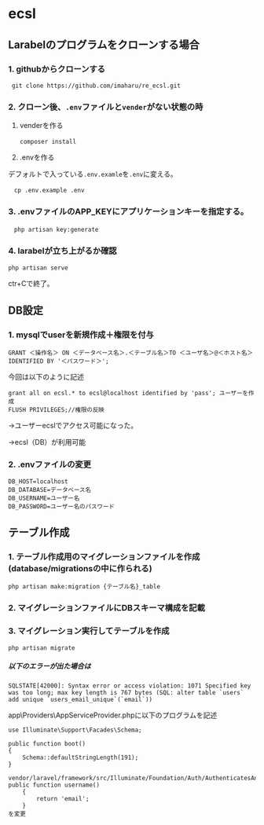 # ecsl
## Larabelのプログラムをクローンする場合
### 1. githubからクローンする
```
 git clone https://github.com/imaharu/re_ecsl.git
```
### 2. クローン後、`.env`ファイルと`vender`がない状態の時
  1. venderを作る
```
　　composer install
```
  2. .envを作る

  デフォルトで入っている`.env.examle`を`.env`に変える。
```
　cp .env.example .env
```

### 3. .envファイルのAPP_KEYにアプリケーションキーを指定する。
```
　php artisan key:generate
```

### 4. larabelが立ち上がるか確認
```
php artisan serve
```
ctr+Cで終了。


## DB設定
### 1. mysqlでuserを新規作成＋権限を付与
```
GRANT ＜操作名＞ ON ＜データベース名＞.＜テーブル名＞TO ＜ユーザ名＞@＜ホスト名＞ IDENTIFIED BY '＜パスワード＞';
```
今回は以下のように記述
```
grant all on ecsl.* to ecsl@localhost identified by 'pass'; ユーザーを作成
FLUSH PRIVILEGES;//権限の反映
```
→ユーザーecslでアクセス可能になった。

→ecsl（DB）が利用可能
### 2. .envファイルの変更
```
DB_HOST=localhost
DB_DATABASE=データベース名
DB_USERNAME=ユーザー名
DB_PASSWORD=ユーザー名のパスワード
```

## テーブル作成
### 1. テーブル作成用のマイグレーションファイルを作成　(database/migrationsの中に作られる)
```
php artisan make:migration {テーブル名}_table
```
### 2. マイグレーションファイルにDBスキーマ構成を記載　
### 3. マイグレーション実行してテーブルを作成
```
php artisan migrate
```
##### 以下のエラーが出た場合は
```
SQLSTATE[42000]: Syntax error or access violation: 1071 Specified key was too long; max key length is 767 bytes (SQL: alter table `users` add unique `users_email_unique`(`email`))
```

app\Providers\AppServiceProvider.phpに以下のプログラムを記述
```
use Illuminate\Support\Facades\Schema;

public function boot()
{
    Schema::defaultStringLength(191);
}
```

```
vendor/laravel/framework/src/Illuminate/Foundation/Auth/AuthenticatesAndRegistersUsers.php
public function username()
    {
        return 'email';
    }
を変更
```
